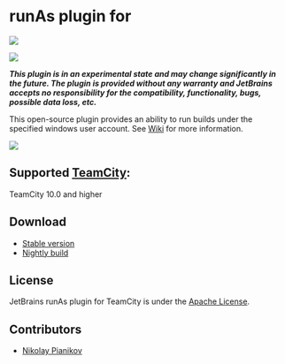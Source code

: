 # runAs plugin for
[<img src="https://cdn.worldvectorlogo.com/logos/teamcity.svg"/>](https://www.jetbrains.com/teamcity/)

[<img src="http://teamcity.jetbrains.com/app/rest/builds/buildType:(id:TeamCityPluginsByJetBrains_TeamCityRunAs_Plugin)/statusIcon.svg"/>](http://teamcity.jetbrains.com/viewType.html?buildTypeId=TeamCityPluginsByJetBrains_TeamCityRunAs_Plugin)

__*This plugin is in an experimental state and may change significantly in the future. The plugin is provided without any warranty and JetBrains accepts no responsibility for the compatibility, functionality, bugs, possible data loss, etc.*__

This open-source plugin provides an ability to run builds under the specified windows user account. See [Wiki](https://github.com/JetBrains/teamcity-runas-plugin/wiki) for more information.

<img src="https://github.com/JetBrains/teamcity-runas-plugin/blob/master/docs/RunAs.png"/>

## Supported [TeamCity](https://www.jetbrains.com/teamcity/):

TeamCity 10.0 and higher

## Download

* [Stable version](https://teamcity.jetbrains.com/httpAuth/app/rest/builds/buildType:TeamCityPluginsByJetBrains_TeamCityRunAs_Plugin,pinned:true,status:SUCCESS,branch:master,tags:release/artifacts/content/runAs.zip)
* [Nightly build](https://teamcity.jetbrains.com/httpAuth/app/rest/builds/buildType:TeamCityPluginsByJetBrains_TeamCityRunAs_Plugin,status:SUCCESS,branch:master/artifacts/content/runAs.zip)

## License

JetBrains runAs plugin for TeamCity is under the [Apache License](https://github.com/JetBrains/teamcity-runas/blob/master/LICENSE).

## Contributors

- [Nikolay Pianikov](https://github.com/NikolayPianikov)
